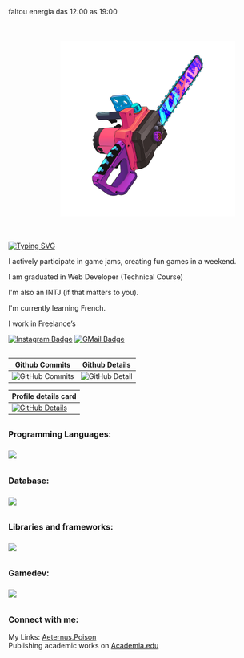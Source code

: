faltou energia das 12:00 as 19:00
<img align="right" src="./images/user.png" width="350" style="padding: 50px">

[![Typing SVG](https://readme-typing-svg.demolab.com?font=Fira+Code&pause=1000&color=F1F700&width=435&lines=Hello%2C+I'm+L.+Victor;A+fullstack+Developer)](https://git.io/typing-svg)

I actively participate in game jams, creating fun games in a weekend.

I am graduated in Web Developer (Technical Course)

I'm also an INTJ (if that matters to you).

I'm currently learning French.

I work in Freelance’s

[![Instagram Badge](https://img.shields.io/badge/-AeternusPoison-262671?style=flat-square&labelColor=262671&logo=instagram&logoColor=white)](https://www.instagram.com/aeternuspoison/)
[![GMail Badge](https://img.shields.io/badge/luanvitorlima2017@gmail.com-262671?style=flat-square&labelColor=262671&logo=gmail&logoColor=fff)](mailto:luanvitorlima2017@gmail.com)

##

| Github Commits | Github Details |
| ------------- | ------------- |
| ![GitHub Commits](http://github-profile-summary-cards.vercel.app/api/cards/productive-time?username=luanvictorsz&theme=2077&utcOffset=-3) | ![GitHub Detail](https://github-profile-summary-cards.vercel.app/api/cards/repos-per-language?username=luanvictorsz&theme=2077&utcOffset=-3) 

| Profile details card |
| ------------- |
| [![GitHub Details](http://github-profile-summary-cards.vercel.app/api/cards/profile-details?username=luanvictorsz&theme=2077&utcOffset=-3)](https://github.com/vn7n24fzkq/github-profile-summary-cards)  |

##
<p align="center">
  <h3>Programming Languages:<h3>
  <a href="https://skillicons.dev">
    <img src="https://skillicons.dev/icons?i=java,cs,javascript,nodejs" />
  </a>
</p>

##

<p align="center">
  <h3>Database:<h3>
  <a href="https://skillicons.dev">
    <img src="https://skillicons.dev/icons?i=mysql,mongodb,sqlite,postgres" />
  </a>
</p>

##

<p align="center">
  <h3>Libraries and frameworks:<h3>
  <a href="https://skillicons.dev">
    <img src="https://skillicons.dev/icons?i=spring,bootstrap,dotnet,nextjs,react,tailwind" />
  </a>
</p>

##
<p align="center">
  <h3>Gamedev:<h3>
  <a href="https://skillicons.dev">
    <img src="https://skillicons.dev/icons?i=unity,gamemakerstudio,godot,ps,ae,ai,blender" />
  </a>
</p>

##
<h3 align="left">Connect with me:</h3
                                   
My Links: [Aeternus.Poison](https://linktr.ee/aeternuspoison)
<br/>Publishing academic works on [Academia.edu](https://independent.academia.edu/luanvitordev)
##
